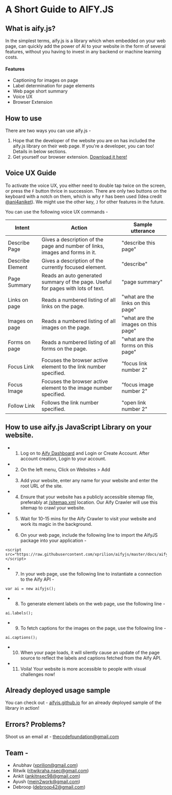 # A Short Guide to AIFY.JS

## What is aify.js?
 
In the simplest terms, aify.js is a library which when embedded on your web page, can quickly add the power of AI to your website in the form of several features, without you having to invest in any backend or machine learning costs.

#### Features 
- Captioning for images on page
- Label determination for page elements
- Web page short summary
- Voice UX
- Browser Extension

## How to use
There are two ways you can use aify.js -
1. Hope that the developer of the website you are on has included the aify.js library on their web page. If you're a developer, you can too! Details in below sections.
2. Get yourself our browser extension. [Download it here!](https://github.com/aifyjs/extension)

## Voice UX Guide 
To activate the voice UX, you either need to double tap twice on the screen, or press the `F` button thrice in succession. There are only two buttons on the keyboard with a notch on them, which is why `F` has been used (Idea credit [@ani4aniket](https://github.com/ani4aniket)). We might use the other key, `J` for other features in the future.

You can use the following voice UX commands -

| Intent        | Action           | Sample utterance  |
| ------------- | ---------------- | ----------------- |
| Describe Page      | Gives a description of the page and number of links, images and forms in it. | "describe this page" |
| Describe Element  | Gives a description of the currently focused element.      |   "describe" |
| Page Summary | Reads an auto generated summary of the page. Useful for pages with lots of text.       |    "page summary" |
| Links on page | Reads a numbered listing of all links on the page.       |    "what are the links on this page" |
| Images on page | Reads a numbered listing of all images on the page.        |    "what are the images on this page" |
| Forms on page | Reads a numbered listing of all forms on the page.       |    "what are the forms on this page" |
| Focus Link | Focuses the browser active element to the link number specified. | "focus link number 2" |
| Focus Image | Focuses the browser active element to the image number specified. | "focus image number 2" |
| Follow Link | Follows the link number specified. | "open link number 2" |

## How to use aify.js JavaScript Library on your website.

- 1. Log on to [Aify Dashboard](https://568bd7cf.ngrok.io/) and Login or Create Account. After account creation, Login to your account. 
- 2. On the left menu, Click on Websites > Add
- 3. Add your website, enter any name for your website and enter the root URL of the site.
- 4. Ensure that your website has a publicly accessible sitemap file, preferably at [/sitemap.xml](https://example.com/sitemap.xml) location. Our Aify Crawler will use this sitemap to crawl your website.
- 5. Wait for 10-15 mins for the Aify Crawler to visit your website and work its magic in the background.
- 6. On your web page, include the following line to import the AifyJS package into your application - 
```
<script src="https://raw.githubusercontent.com/xprilion/aifyjs/master/docs/aify.js"></script>
```
- 7. In your web page, use the following line to instantiate a connection to the Aify API - 
```
var ai = new aifyjs();
```
- 8. To generate element labels on the web page, use the following line - 
```
ai.labels();
```
- 9. To fetch captions for the images on the page, use the following line - 
```
ai.captions();
```
- 10. When your page loads, it will silently cause an update of the page source to reflect the labels and captions fetched from the Aify API.
- 11. Voila! Your website is more accessible to people with visual challenges now!

## Already deployed usage sample

You can check out - [aifyjs.github.io](https://aifyjs.github.io) for an already deployed sample of the library in action! 

## Errors? Problems?

Shoot us an email at - thecodefoundation@gmail.com

## Team - 

- Anubhav (xprilion@gmail.com)
- Ritwik (ritwikraha.nsec@gmail.com)
- Ankit (ankitnsec98@gmail.com)
- Ayush (mein2work@gmail.com)
- Debroop (debroop42@gmail.com)
